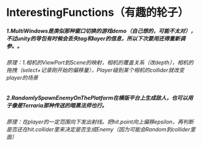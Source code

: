 # InterestingFunctions（有趣的轮子）


##### 1.MultiWindows是类似那种窗口切换的游戏demo（自己想的，可能不太对），不过unity的导包有时候会丢失tag和layer的信息，所以下次要用还得重新调参。。 
###### 原理：1.相机的ViewPort到Scene的映射，相机的覆盖关系（改depth），相机的拖拽（select+记录刚开始的偏移量），Player碰到某个相机的collider就改变player的场景
##### 2.RandomlySpawnEnemyOnThePlatform在横版平台上生成敌人，也可以用于像是Terraria那种传送的暗黑法师也行。
###### 原理：在player的一定范围向下发出射线。把hit.point向上偏移epsilon，再判断是否还在hit.collider里来决定是否生成Enemy（因为可能会Random到collider里面）
